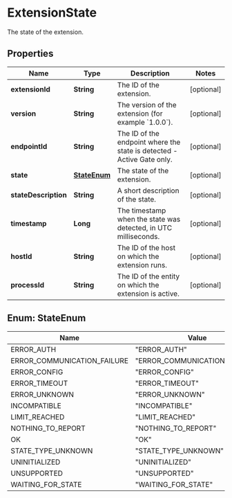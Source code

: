 

# ExtensionState

The state of the extension.

## Properties

| Name | Type | Description | Notes |
|------------ | ------------- | ------------- | -------------|
|**extensionId** | **String** | The ID of the extension. |  [optional] |
|**version** | **String** | The version of the extension (for example &#x60;1.0.0&#x60;). |  [optional] |
|**endpointId** | **String** | The ID of the endpoint where the state is detected - Active Gate only. |  [optional] |
|**state** | [**StateEnum**](#StateEnum) | The state of the extension. |  [optional] |
|**stateDescription** | **String** | A short description of the state. |  [optional] |
|**timestamp** | **Long** | The timestamp when the state was detected, in UTC milliseconds. |  [optional] |
|**hostId** | **String** | The ID of the host on which the extension runs. |  [optional] |
|**processId** | **String** | The ID of the entity on which the extension is active. |  [optional] |



## Enum: StateEnum

| Name | Value |
|---- | -----|
| ERROR_AUTH | &quot;ERROR_AUTH&quot; |
| ERROR_COMMUNICATION_FAILURE | &quot;ERROR_COMMUNICATION_FAILURE&quot; |
| ERROR_CONFIG | &quot;ERROR_CONFIG&quot; |
| ERROR_TIMEOUT | &quot;ERROR_TIMEOUT&quot; |
| ERROR_UNKNOWN | &quot;ERROR_UNKNOWN&quot; |
| INCOMPATIBLE | &quot;INCOMPATIBLE&quot; |
| LIMIT_REACHED | &quot;LIMIT_REACHED&quot; |
| NOTHING_TO_REPORT | &quot;NOTHING_TO_REPORT&quot; |
| OK | &quot;OK&quot; |
| STATE_TYPE_UNKNOWN | &quot;STATE_TYPE_UNKNOWN&quot; |
| UNINITIALIZED | &quot;UNINITIALIZED&quot; |
| UNSUPPORTED | &quot;UNSUPPORTED&quot; |
| WAITING_FOR_STATE | &quot;WAITING_FOR_STATE&quot; |



